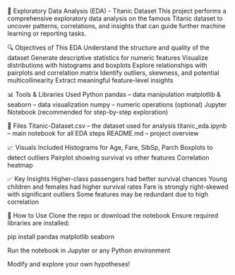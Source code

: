 🧠 Exploratory Data Analysis (EDA) - Titanic Dataset
This project performs a comprehensive exploratory data analysis on the famous Titanic dataset to uncover patterns, correlations, and insights that can guide further machine learning or reporting tasks.

🔍 Objectives of This EDA
Understand the structure and quality of the dataset
Generate descriptive statistics for numeric features
Visualize distributions with histograms and boxplots
Explore relationships with pairplots and correlation matrix
Identify outliers, skewness, and potential multicollinearity
Extract meaningful feature-level insights

📊 Tools & Libraries Used
Python
pandas – data manipulation
matplotlib & seaborn – data visualization
numpy – numeric operations (optional)
Jupyter Notebook (recommended for step-by-step exploration)

📁 Files
Titanic-Dataset.csv – the dataset used for analysis
titanic_eda.ipynb – main notebook for all EDA steps
README.md – project overview

📈 Visuals Included
Histograms for Age, Fare, SibSp, Parch
Boxplots to detect outliers
Pairplot showing survival vs other features
Correlation heatmap

✅ Key Insights
Higher-class passengers had better survival chances
Young children and females had higher survival rates
Fare is strongly right-skewed with significant outliers
Some features may be redundant due to high correlation

🚀 How to Use
Clone the repo or download the notebook
Ensure required libraries are installed:

pip install pandas matplotlib seaborn

Run the notebook in Jupyter or any Python environment

Modify and explore your own hypotheses!

